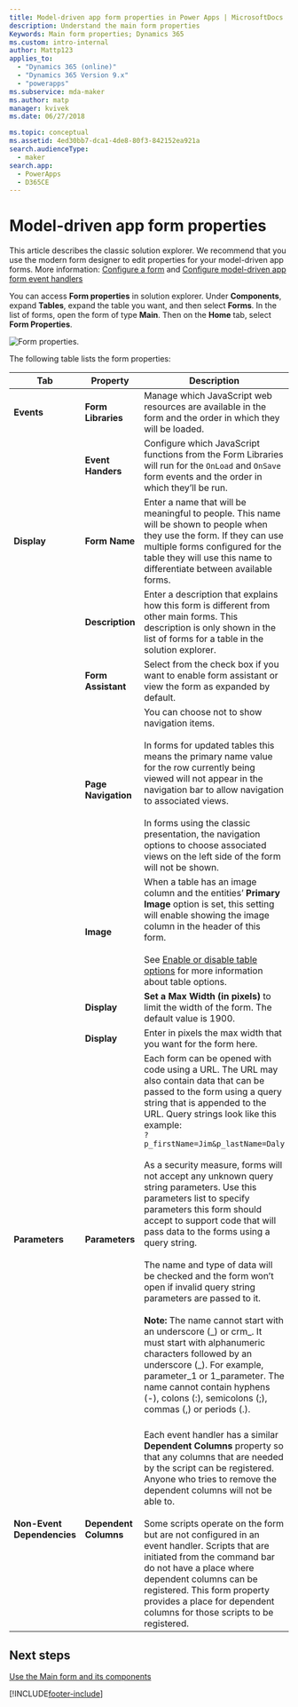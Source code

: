 ```yaml
---
title: Model-driven app form properties in Power Apps | MicrosoftDocs
description: Understand the main form properties
Keywords: Main form properties; Dynamics 365
ms.custom: intro-internal
author: Mattp123
applies_to: 
  - "Dynamics 365 (online)"
  - "Dynamics 365 Version 9.x"
  - "powerapps"
ms.subservice: mda-maker
ms.author: matp
manager: kvivek
ms.date: 06/27/2018

ms.topic: conceptual
ms.assetid: 4ed30bb7-dca1-4de8-80f3-842152ea921a
search.audienceType: 
  - maker
search.app: 
  - PowerApps
  - D365CE
---
```


# Model-driven app form properties 

This article describes the classic solution explorer. We recommend that you use the modern form designer to edit properties for your model-driven app forms. More information: [Configure a form](create-and-edit-forms.md#configure-a-form) and [Configure model-driven app form event handlers](configure-event-handlers-legacy.md)

You can access **Form properties** in solution explorer. Under **Components**, expand **Tables**, expand the table you want, and then select **Forms**. In the list of forms, open the form of type **Main**. Then on the **Home** tab, select **Form Properties**.

![Form properties.](media/form-properties.png)

The following table lists the form properties:  
  
|Tab|Property|Description|  
|---------|--------------|-----------------|  
|**Events**|**Form Libraries**|Manage which JavaScript web resources are available in the form and the order in which they will be loaded.|  
||**Event Handers**|Configure which JavaScript functions from the Form Libraries will run for the `OnLoad` and `OnSave` form events and the order in which they’ll be run.|  
|**Display**|**Form Name**|Enter a name that will be meaningful to people. This name will be shown to people when they use the form. If they can use multiple forms configured for the table they will use this name to differentiate between available forms.|  
||**Description**|Enter a description that explains how this form is different from other main forms. This description is only shown in the list of forms for a table in the solution explorer.|  
||**Form Assistant**|Select from the check box if you want to enable form assistant or view the form as expanded by default.|
||**Page Navigation**|You can choose not to show navigation items.<br /><br /> In forms for updated tables this means the primary name value for the row currently being viewed will not appear in the navigation bar to allow navigation to associated views.<br /><br /> In forms using the classic presentation, the navigation options to choose associated views on the left side of the form will not be shown.|  
||**Image**|When a table has an image column and the entities’ **Primary Image** option is set, this setting will enable showing the image column in the header of this form.<br /><br /> See [Enable or disable table options](../data-platform/edit-entities.md#enable-or-disable-table-options) for more information about table options.|  
||**Display**|**Set a Max Width (in pixels)** to limit the width of the form. The default value is 1900.|  
||**Display**|Enter in pixels the max width that you want for the form here.|
|**Parameters**|**Parameters**|Each form can be opened with code using a URL. The URL may also contain data that can be passed to the form using a query string that is appended to the URL. Query strings look like this example:<br />`?p_firstName=Jim&p_lastName=Daly`<br /><br /> As a security measure, forms will not accept any unknown query string parameters. Use this parameters list to specify parameters this form should accept to support code that will pass data to the forms using a query string.<br /><br /> The name and type of data will be checked and the form won’t open if invalid query string parameters are passed to it.<br /><br />**Note:** The name cannot start with an underscore (_) or crm\_. It must start with alphanumeric  characters followed by an underscore (\_). For example, parameter_1 or 1_parameter. The name cannot contain hyphens (-), colons (:), semicolons (;), commas (,) or periods (.). <br /><br />|  
|**Non-Event Dependencies**|**Dependent Columns**|Each event handler has a similar **Dependent Columns** property so that any columns that are needed by the script can be registered. Anyone who tries to remove the dependent columns will not be able to.<br /><br /> Some scripts operate on the form but are not configured in an event handler. Scripts that are initiated from the command bar do not have a place where dependent columns can be registered. This form property provides a place for dependent columns for those scripts to be registered.|  

## Next steps

[Use the Main form and its components](use-main-form-and-components.md)


[!INCLUDE[footer-include](../../includes/footer-banner.md)]